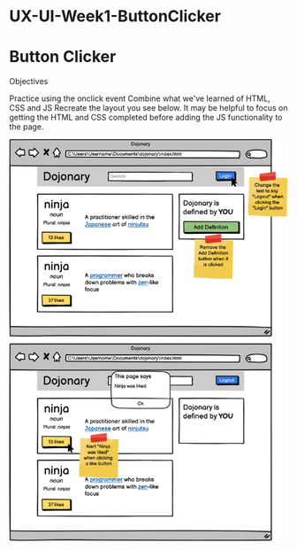 # UX-UI-Week1-ButtonClicker

# Button Clicker

Objectives

Practice using the onclick event
Combine what we've learned of HTML, CSS and JS
Recreate the layout you see below. It may be helpful to focus on getting the HTML and CSS completed before adding the JS functionality to the page.

![](https://github.com/HebaAlJassir/UX-UI-Week1-ButtonClicker/blob/main/dojonary1.png)
